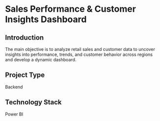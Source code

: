 # Sales Performance & Customer Insights Dashboard

## Introduction
The main objective is to analyze retail sales and customer data to uncover insights into performance, trends, and customer behavior across regions and develop a dynamic dashboard.

## Project Type
Backend

## Technology Stack
Power BI
